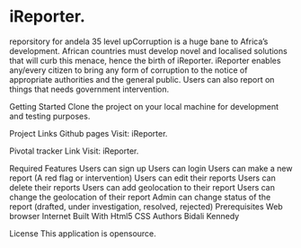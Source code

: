 # iReporter.
reporsitory for andela 35 level upCorruption is a huge bane to Africa’s development. African countries must develop novel and localised solutions that will curb this menace, hence the birth of iReporter. iReporter enables any/every citizen to bring any form of corruption to the notice of appropriate authorities and the general public. Users can also report on things that needs government intervention.

Getting Started
Clone the project on your local machine for development and testing purposes.

Project Links
Github pages
Visit: iReporter.

Pivotal tracker Link
Visit: iReporter.

Required Features
Users can sign up
Users can login
Users can make a new report (A red flag or intervention)
Users can edit their reports
Users can delete their reports
Users can add geolocation to their report
Users can change the geolocation of their report
Admin can change status of the report (drafted, under investigation, resolved, rejected)
Prerequisites
Web browser
Internet
Built With
Html5
CSS
Authors
Bidali Kennedy

License
This application is opensource.
